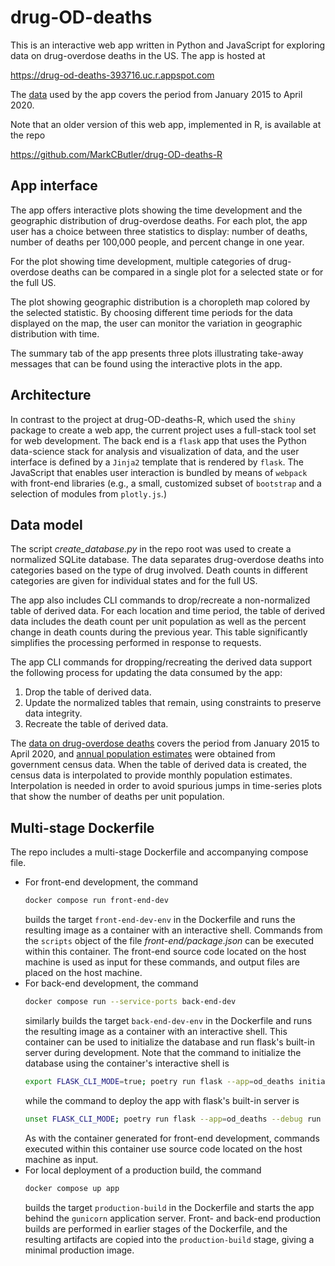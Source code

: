 # drug-OD-deaths

This is an interactive web app written in Python and JavaScript for exploring
data on drug-overdose deaths in the US.  The app is hosted at

https://drug-od-deaths-393716.uc.r.appspot.com

The [data](https://data.cdc.gov/NCHS/VSRR-Provisional-Drug-Overdose-Death-Counts/xkb8-kh2a)
used by the app covers the period from January 2015 to April 2020.

Note that an older version of this web app, implemented in R, is available at
the repo

https://github.com/MarkCButler/drug-OD-deaths-R

## App interface

The app offers interactive plots showing the time development and the
geographic distribution of drug-overdose deaths.  For each plot, the app
user has a choice between three statistics to display:  number of deaths,
number of deaths per 100,000 people, and percent change in one year.

For the plot showing time development, multiple categories of drug-overdose
deaths can be compared in a single plot for a selected state or for the full
US.

The plot showing geographic distribution is a choropleth map colored by the
selected statistic.  By choosing different time periods for the data displayed
on the map, the user can monitor the variation in geographic distribution with
time.

The summary tab of the app presents three plots illustrating take-away
messages that can be found using the interactive plots in the app.

## Architecture

In contrast to the project at drug-OD-deaths-R, which used the `shiny` package
to create a web app, the current project uses a full-stack tool set for web
development.  The back end is a `flask` app that uses the Python data-science
stack for analysis and visualization of data, and the user interface is defined
by a `Jinja2` template that is rendered by `flask`.  The JavaScript that enables
user interaction is bundled by means of `webpack` with front-end libraries
(e.g., a small, customized subset of `bootstrap` and a selection of modules from
`plotly.js`.)

## Data model

The script *create_database.py* in the repo root was used to create a normalized
SQLite database.  The data separates drug-overdose deaths into categories based
on the type of drug involved. Death counts in different categories are given for
individual states and for the full US.

The app also includes CLI commands to drop/recreate a non-normalized table of
derived data.  For each location and time period, the table of derived data
includes the death count per unit population as well as the percent change in
death counts during the previous year. This table significantly simplifies the
processing performed in response to requests.

The app CLI commands for dropping/recreating the derived data support the
following process for updating the data consumed by the app:
1.  Drop the table of derived data.
2.  Update the normalized tables that remain, using constraints to preserve
data integrity.
3.  Recreate the table of derived data.

The
[data on drug-overdose deaths](https://data.cdc.gov/NCHS/VSRR-Provisional-Drug-Overdose-Death-Counts/xkb8-kh2a)
covers the period from January 2015 to April 2020, and
[annual population estimates](https://www.census.gov/data/datasets/time-series/demo/popest/2010s-state-total.html)
were obtained from government census data.  When the table of derived data is
created, the census data is interpolated to provide monthly population
estimates.  Interpolation is needed in order to avoid spurious jumps in
time-series plots that show the number of deaths per unit population.

## Multi-stage Dockerfile

The repo includes a multi-stage Dockerfile and accompanying compose file.
- For front-end development, the command
  ```bash
  docker compose run front-end-dev
  ```
  builds the target `front-end-dev-env` in the Dockerfile and runs the resulting
  image as a container with an interactive shell.  Commands from the `scripts`
  object of the file *front-end/package.json* can be executed within this
  container.  The front-end source code located on the host machine is used as
  input for these commands, and output files are placed on the host machine.
- For back-end development, the command
  ```bash
  docker compose run --service-ports back-end-dev
  ```
  similarly builds the target `back-end-dev-env` in the Dockerfile and runs the
  resulting image as a container with an interactive shell.  This container can be
  used to initialize the database and run flask's built-in server during
  development.  Note that the command to initialize the database using the
  container's interactive shell is
  ```bash
  export FLASK_CLI_MODE=true; poetry run flask --app=od_deaths initialize-database
  ```
  while the command to deploy the app with flask's built-in server is
  ```bash
  unset FLASK_CLI_MODE; poetry run flask --app=od_deaths --debug run --host=0.0.0.0
  ```
  As with the container generated for front-end development, commands executed
  within this container use source code located on the host machine as input.
- For local deployment of a production build, the command
  ```bash
  docker compose up app
  ````
  builds the target `production-build` in the Dockerfile and starts the app behind
  the `gunicorn` application server.  Front- and back-end production builds are
  performed in earlier stages of the Dockerfile, and the resulting artifacts are
  copied into the `production-build` stage, giving a minimal production image.
